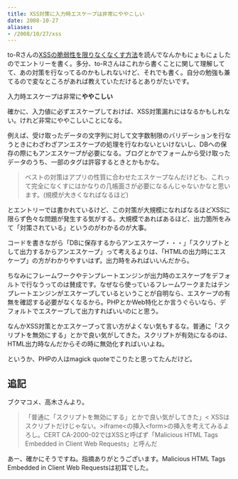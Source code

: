 ```yaml
---
title: XSS対策に入力時エスケープは非常にややこしい
date: 2008-10-27
aliases:
- /2008/10/27/xss
---
```

to-Rさんの<a href="http://blog.webcreativepark.net/2008/10/24-201629.html">XSSの脆弱性を限りなくなくす方法</a>を読んでなんかもにょもにょしたのでエントリーを書く。多分、to-Rさんはこれから書くことに関して理解してて、あの対策を行なってるのかもしれないけど、それでも書く。自分の勉強も兼てるので変なところがあれば教えていただけるとありがたいです。

入力時エスケープは非常に<strong>ややこしい</strong>

確かに、入力値に必ずエスケープしておけば、XSS対策漏れにはなるかもしれない。けれど非常にややこしいことになる。

例えば、受け取ったデータの文字列に対して文字数制限のバリデーションを行なうときにわざわざアンエスケープの処理を行なわないといけないし、DBへの保存の際にもアンエスケープが必要になる。ブログとかでフォームから受け取ったデータのうち、一部のタグは許容するときとかもかな。

<blockquote>
ベストの対策はアプリの性質に合わせたエスケープなんだけども、これって完全になくすにはかなりの几帳面さが必要になるんじゃないかなと思います。(規模が大きくなればなるほど)
</blockquote>

とエントリーでは書かれているけど、この対策が大規模になればなるほどXSSに限らず色々な問題が発生する気がする。大規模であればあるほど、出力箇所をみて「対策されている」というのがわかるのが大事。

コードを書きながら「DBに保存するからアンエスケープ・・・」「スクリプトとして出力するからアンエスケープ」って考えるよりは、「HTMLの出力時にエスケープ」の方がわかりやすいはず。出力時をみればいいんだから。

ちなみにフレームワークやテンプレートエンジンが出力時のエスケープをデフォルトで行なうってのは賛成です。なぜなら使っているフレームワークまたはテンプレートエンジンがエスケープしているということが自明なら、エスケープの有無を確認する必要がなくなるから。PHPとかWeb特化とか言うぐらいなら、デフォルトでエスケープして出力すればいいのにと思う。

なんかXSS対策とかエスケープって言い方がよくない気もするな。普通に「スクリプトを無効にする」とかで良い気がしてきた。スクリプトが有効になるのは、HTML出力時なんだからその時に無効化すればいいよね。

というか、PHPの人はmagick quoteでこりたと思ってたんだけど。

<h2>追記</h2>
ブクマコメ、高木さんより。
<blockquote>
「普通に「スクリプトを無効にする」とかで良い気がしてきた」&lt; XSSはスクリプトだけじゃない。&gt;iframe&lt;の挿入&lt;form&gt;の挿入を考えてみるよろし。CERT CA-2000-02ではXSSと呼ばず「Malicious HTML Tags Embedded in Client Web Requests」と呼んだ
</blockquote>

あー、確かにそうですね。指摘ありがとうございます。Malicious HTML Tags Embedded in Client Web Requestsは初耳でした。